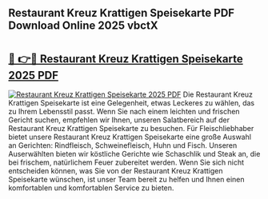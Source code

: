 ## Restaurant Kreuz Krattigen Speisekarte PDF Download Online 2025 vbctX

# <h2><a href="http://gc8hgg.nevu.top/?p=Restaurant+Kreuz+Krattigen+Speisekarte">🔗 👉🔴 Restaurant Kreuz Krattigen Speisekarte 2025 PDF</a></h2>

[![Restaurant Kreuz Krattigen Speisekarte 2025 PDF](https://i.imgur.com/dBaPXMq.png)](http://gc8hgg.nevu.top/?p=Restaurant+Kreuz+Krattigen+Speisekarte)
Die Restaurant Kreuz Krattigen Speisekarte ist eine Gelegenheit, etwas Leckeres zu wählen, das zu Ihrem Lebensstil passt. Wenn Sie nach einem leichten und frischen Gericht suchen, empfehlen wir Ihnen, unseren Salatbereich auf der Restaurant Kreuz Krattigen Speisekarte zu besuchen. Für Fleischliebhaber bietet unsere Restaurant Kreuz Krattigen Speisekarte eine große Auswahl an Gerichten: Rindfleisch, Schweinefleisch, Huhn und Fisch. Unseren Auserwählten bieten wir köstliche Gerichte wie Schaschlik und Steak an, die bei frischem, natürlichem Feuer zubereitet werden. Wenn Sie sich nicht entscheiden können, was Sie von der Restaurant Kreuz Krattigen Speisekarte wünschen, ist unser Team bereit zu helfen und Ihnen einen komfortablen und komfortablen Service zu bieten.
